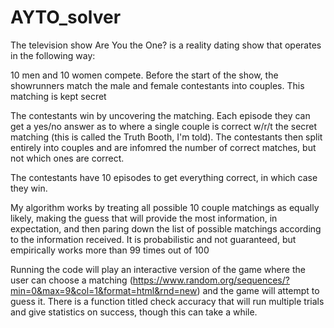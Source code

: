 # AYTO_solver

The television show Are You the One? is a reality dating show that operates in the following way:

  10 men and 10 women compete. Before the start of the show, the showrunners match the male and female contestants into couples. This matching is kept secret
  
  The contestants win by uncovering the matching. Each episode they can get a yes/no answer as to where a single couple is correct w/r/t the secret matching (this is called the Truth Booth, I'm told). The contestants then split entirely into couples and are infomred the number of correct matches, but not which ones are correct.
  
  The contestants have 10 episodes to get everything correct, in which case they win.
  
  My algorithm works by treating all possible 10 couple matchings as equally likely, making the guess that will provide the most information, in expectation, and then paring down the list of possible matchings according to the information received. It is probabilistic and not guaranteed, but empirically works more than 99 times out of 100
  
  Running the code will play an interactive version of the game where the user can choose a matching (https://www.random.org/sequences/?min=0&max=9&col=1&format=html&rnd=new) and the game will attempt to guess it. There is a function titled check accuracy that will run multiple trials and give statistics on success, though this can take a while.
